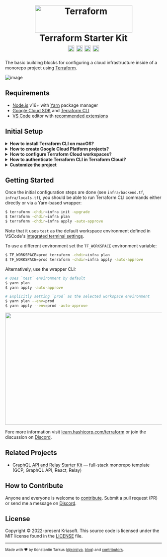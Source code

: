 <h1 align="center">
  <img src="https://www.datocms-assets.com/2885/1620155113-brandhcterraformprimaryattributedcolor.svg" width="313" height="88" alt="Terraform" /><br>
  Terraform Starter Kit
  <br>
  <a href="http://patreon.com/koistya"><img src="https://img.shields.io/badge/dynamic/json?color=%23ff424d&label=Patreon&style=flat-square&query=data.attributes.patron_count&suffix=%20patrons&url=https%3A%2F%2Fwww.patreon.com%2Fapi%2Fcampaigns%2F233228" height="20"></a>
  <a href="https://discord.gg/ZwkR8E3tFm"><img src="https://img.shields.io/discord/643523529131950086?label=Chat&style=flat-square" height="20"></a>
  <a href="https://github.com/kriasoft/terraform-starter-kit/stargazers"><img src="https://img.shields.io/github/stars/kriasoft/terraform-starter-kit.svg?style=social&label=Star&maxAge=3600" height="20"></a>
  <a href="https://twitter.com/koistya"><img src="https://img.shields.io/twitter/follow/koistya.svg?style=social&label=Follow&maxAge=3600" height="20"></a>
</h1>

The basic building blocks for configuring a cloud infrastructure inside of
a monorepo project using [Terraform](https://www.terraform.io/).

![image](https://user-images.githubusercontent.com/197134/151532424-39a65825-5bd3-4730-b2e0-35ec64bb88d3.png)

## Requirements

- [Node.js](https://nodejs.org/en/) v16+ with [Yarn](https://yarnpkg.com/) package manager
- [Google Cloud SDK](https://cloud.google.com/sdk/docs/install) and [Terraform CLI](https://learn.hashicorp.com/tutorials/terraform/install-cli)
- [VS Code](https://code.visualstudio.com/) editor with [recommended extensions](.vscode/extensions.json)

## Initial Setup

<details>
  <summary><b>How to install Terraform CLI on macOS?</b></summary><br>

```bash
$ brew tap hashicorp/tap
$ brew install hashicorp/tap/terraform
$ brew update
$ brew upgrade hashicorp/tap/terraform
$ yarn tf -version
```

</details>

<details>
  <summary><b>How to create Google Cloud Platform projects?</b></summary><br>

Simply navigate to [Google Cloud Resource Manager](https://console.cloud.google.com/cloud-resource-manager)
and create two GCP projects for both `test` (QA) and `prod` (production)
environments, e.g. "example" and "example-test".

Fore more information visit https://cloud.google.com/resource-manager/docs/creating-managing-projects<br>

</details>

<details>
  <summary><b>How to configure Terraform Cloud workspaces?</b></summary><br>

1. Sign in to [Terraform Cloud](https://cloud.hashicorp.com/products/terraform) dashboard.
2. Create or join an organization.
3. Create two workspaces — `app-test` and `app-prod` for test/QA and production environments.
4. In each of these workspaces create an environment variable called `GOOGLE_CREDENTIALS` with the value containing JSON key of a GCP [service account](https://cloud.google.com/iam/docs/service-accounts). Note, this GCP service account needs to have `Owner` or `Editor` + `Service Usage Admin` roles.

For more information visit https://registry.terraform.io/providers/hashicorp/google/latest/docs/guides/provider_reference<br>

</details>

<details>
  <summary><b>How to authenticate Terraform CLI in Terraform Cloud?</b></summary><br>

1. Create a personal or team [API Token](https://learn.hashicorp.com/tutorials/terraform/cloud-login) via [Terraform Cloud](https://app.terraform.io/app/) dashboard → [Settings](https://app.terraform.io/app/settings/tokens).
2. Save API token to the `.terraformrc` file in root of the project:

```
credentials "app.terraform.io" {
  token = "xxxxxx.atlasv1.zzzzzzzzzzzzz"
}
```

**NOTE**: This would allow to using different Terraform credentials per software project if you want to.<br>

</details>

<details>
  <summary><b>Customize the project</b></summary><br>

1. Run `yarn install` to bootstrap `.terraformrc` and `infra/overrides.tf` files
2. Create a [Terraform API Token](https://app.terraform.io/app/settings/tokens) and save it to `.terraformrc` file
3. Update Terraform Cloud organization name in `infra/backend.tf`
4. Update other variables in the `infra/locals.tf` file
5. Ensure that Terraform Cloud workspaces exist and have all the required environment variables
<br>
</details>

## Getting Started

Once the initial configuration steps are done (see `infra/backend.tf`,
`infra/locals.tf`), you should be able to run Terraform CLI commands either
directly or via a Yarn-based wrapper:

```bash
$ terraform -chdir=infra init -upgrade
$ terraform -chdir=infra plan
$ terraform -chdir=infra apply -auto-approve
```

Note that it uses `test` as the default workspace environment defined
in VSCode's [integrated terminal settings](https://github.com/kriasoft/terraform-starter-kit/blob/93d109109d96e59421ebbd760e0e6a1fe6c2e161/.vscode/settings.json#L16-L30).

To use a different environment set the `TF_WORKSPACE` environment variable:

```bash
$ TF_WORKSPACE=prod terraform -chdir=infra plan
$ TF_WORKSPACE=prod terraform -chdir=infra apply -auto-approve
```

Alternatively, use the wrapper CLI:

```bash
# Uses `test` environment by default
$ yarn plan
$ yarn apply -auto-approve

# Explicitly setting `prod` as the selected workspace environment
$ yarn plan --env=prod
$ yarn apply --env=prod -auto-approve
```

<p align="center">
  <a href="https://www.youtube.com/watch?v=tomUWcQ0P3k"><img src="https://user-images.githubusercontent.com/197134/151321818-d47fe54f-c19e-4d4c-9834-c33e589a33e1.png" alt="" width="640" height="360" /></a>
</p>

Fore more information visit [learn.hashicorp.com/terraform](https://learn.hashicorp.com/terraform) or join the discussion on [Discord](https://discord.gg/ZwkR8E3tFm).

## Related Projects

- [GraphQL API and Relay Starter Kit](https://github.com/kriasoft/relay-starter-kit) — full-stack monorepo template (GCP, GraphQL API, React, Relay)

## How to Contribute

Anyone and everyone is welcome to [contribute](.github/CONTRIBUTING.md). Submit
a pull request (PR) or send me a message on [Discord](https://discord.gg/ZwkR8E3tFm).

## License

Copyright © 2022-present Kriasoft. This source code is licensed under the MIT license found in the
[LICENSE](LICENSE) file.

---

<sup>Made with ♥ by Konstantin Tarkus ([@koistya](https://twitter.com/koistya), [blog](https://koistya.medium.com/))
and [contributors](https://github.com/kriasoft/terraform-starter-kit/graphs/contributors).</sup>
